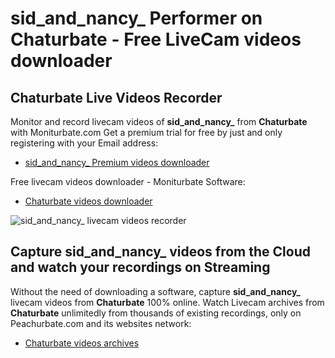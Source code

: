 # sid_and_nancy_ Performer on Chaturbate - Free LiveCam videos downloader

## Chaturbate Live Videos Recorder

Monitor and record livecam videos of **sid_and_nancy_** from **Chaturbate** with Moniturbate.com
Get a premium trial for free by just and only registering with your Email address:
* [sid_and_nancy_ Premium videos downloader](https://moniturbate.com/request-demo-licence-key.html)

Free livecam videos downloader - Moniturbate Software:
* [Chaturbate videos downloader](https://moniturbate.com/moniturbate-download-software.html)

![sid_and_nancy_ livecam videos recorder](https://peachurnet.com/templates/moniturbate-software.png)


## Capture sid_and_nancy_ videos from the Cloud and watch your recordings on Streaming

Without the need of downloading a software, capture **sid_and_nancy_** livecam videos from **Chaturbate** 100% online.
Watch Livecam archives from **Chaturbate** unlimitedly from thousands of existing recordings, only on Peachurbate.com and its websites network:
* [Chaturbate videos archives](https://peachurnet.com/)